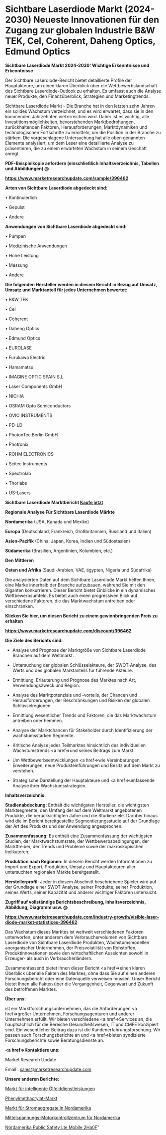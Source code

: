 # Sichtbare Laserdiode Markt (2024-2030) Neueste Innovationen für den Zugang zur globalen Industrie B&W TEK, Cel, Coherent, Daheng Optics, Edmund Optics

<strong>Sichtbare Laserdiode Markt 2024-2030: Wichtige Erkenntnisse und Erkenntnisse</strong>

Der Sichtbare Laserdiode-Bericht bietet detaillierte Profile der Hauptakteure, um einen klaren Überblick über die Wettbewerbslandschaft des Sichtbare Laserdiode-Outlook zu erhalten. Es umfasst auch die Analyse neuer Produkte, den Finanzüberblick, Strategien und Marketingtrends.

Sichtbare Laserdiode Markt - Die Branche hat in den letzten zehn Jahren ein solides Wachstum verzeichnet, und es wird erwartet, dass sie in den kommenden Jahrzehnten viel erreichen wird. Daher ist es wichtig, alle Investitionsmöglichkeiten, bevorstehenden Marktbedrohungen, zurückhaltenden Faktoren, Herausforderungen, Marktdynamiken und technologischen Fortschritte zu ermitteln, um die Position in der Branche zu stärken. Die vorgeschlagene Untersuchung hat alle oben genannten Elemente analysiert, um dem Leser eine detaillierte Analyse zu präsentieren, die zu einem erwarteten Wachstum in seinem Geschäft anregt.



<strong><b>PDF-Beispielkopie anfordern (einschließlich Inhaltsverzeichnis, Tabellen und Abbildungen) @ </b></strong>

<strong><a href=https://www.marketresearchupdate.com/sample/396462>

<strong>https://www.marketresearchupdate.com/sample/396462</u></a></strong></strong>



<strong>Arten von Sichtbare Laserdiode abgedeckt sind:</strong>

• Kontinuierlich

• Gepulst

• Andere



<strong>Anwendungen von Sichtbare Laserdiode abgedeckt sind:</strong>

• Pumpen

• Medizinische Anwendungen

• Hohe Leistung

• Messung

• Andere



<strong>Die folgenden Hersteller werden in diesem Bericht in Bezug auf Umsatz, Umsatz und Marktanteil für jedes Unternehmen bewertet:</strong>

• B&W TEK

• Cel

• Coherent

• Daheng Optics

• Edmund Optics

• EUROLASE

• Furukawa Electric

• Hamamatsu

• IMAGINE OPTIC SPAIN S.L.

• Laser Components GmbH

• NICHIA

• OSRAM Opto Semiconductors

• OVIO INSTRUMENTS

• PD-LD

• PhotonTec Berlin GmbH

• Photronix

• ROHM ELECTRONICS

• Scitec Instruments

• Spectrolab

• Thorlabs

• US-Lasers



<strong>Sichtbare Laserdiode Marktbericht <a href=https://www.marketresearchupdate.com/buynow/396462>Kaufe jetzt</a></strong>



<strong>Regionale Analyse Für Sichtbare Laserdiode Märkte</strong>



<strong>Nordamerika</strong> (USA, Kanada und Mexiko)



<strong>Europa</strong> (Deutschland, Frankreich, Großbritannien, Russland und Italien)



<strong>Asien-Pazifik</strong> (China, Japan, Korea, Indien und Südostasien)



<strong>Südamerika</strong> (Brasilien, Argentinien, Kolumbien, etc.)



<strong>Den Mittleren</strong> 

<strong>Osten und Afrika</strong> (Saudi-Arabien, VAE, ägypten, Nigeria und Südafrika)

Die analysierten Daten auf dem Sichtbare Laserdiode Markt helfen Ihnen, eine Marke innerhalb der Branche aufzubauen, während Sie mit den Giganten konkurrieren. Dieser Bericht bietet Einblicke in ein dynamisches Wettbewerbsumfeld. Es bietet auch einen progressiven Blick auf verschiedene Faktoren, die das Marktwachstum antreiben oder einschränken.



<strong>Klicken Sie hier, um diesen Bericht zu einem gewinnbringenden Preis zu erhalten
</strong>

<strong><a href=https://www.marketresearchupdate.com/discount/396462>https://www.marketresearchupdate.com/discount/396462</b></u></strong></a>



<strong>Die Ziele des Berichts sind:</strong>

- Analyse und Prognose der Marktgröße von Sichtbare Laserdiode Branchen auf dem Weltmarkt.

- Untersuchung der globalen Schlüsselakteure, der SWOT-Analyse, des Werts und des globalen Marktanteils für führende Akteure.

- Ermittlung, Erläuterung und Prognose des Marktes nach Art, Verwendungszweck und Region.

- Analyse des Marktpotenzials und -vorteils, der Chancen und Herausforderungen, der Beschränkungen und Risiken der globalen Schlüsselregionen.

- Ermittlung wesentlicher Trends und Faktoren, die das Marktwachstum antreiben oder hemmen.

- Analyse der Marktchancen für Stakeholder durch Identifizierung der wachstumsstarken Segmente.

- Kritische Analyse jedes Teilmarktes hinsichtlich des individuellen Wachstumstrends <a href=>und</a> seines Beitrags zum Markt.

- Um Wettbewerbsentwicklungen <a href=>wie</a> Vereinbarungen, Erweiterungen, neue Produkteinführungen und Besitz auf dem Markt zu verstehen.

- Strategische Darstellung der Hauptakteure und <a href=>umfas</a>sende Analyse ihrer Wachstumsstrategien.



<strong>Inhaltsverzeichnis:</strong>



<strong>Studienabdeckung:</strong> Enthält die wichtigsten Hersteller, die wichtigsten Marktsegmente, den Umfang der auf dem Weltmarkt angebotenen Produkte, die berücksichtigten Jahre und die Studienziele. Darüber hinaus wird die im Bericht bereitgestellte Segmentierungsstudie auf der Grundlage der Art des Produkts und der Anwendung angesprochen.



<strong>Zusammenfassung:</strong> Es enthält eine Zusammenfassung der wichtigsten Studien, der Marktwachstumsrate, der Wettbewerbsbedingungen, der Markttreiber, der Trends und Probleme sowie der makroskopischen Indikatoren.



<strong>Produktion nach Regionen:</strong> In diesem Bericht werden Informationen zu Import und Export, Produktion, Umsatz und Hauptakteuren aller untersuchten regionalen Märkte bereitgestellt.



<strong>Herstellerprofil:</strong> Jeder in diesem Abschnitt beschriebene Spieler wird auf der Grundlage einer SWOT-Analyse, seiner Produkte, seiner Produktion, seines Werts, seiner Kapazität und anderer wichtiger Faktoren untersucht.



<strong><b>Zugriff auf vollständige Berichtsbeschreibung, Inhaltsverzeichnis, Abbildung, Diagramm usw. @ </b></strong>

<strong><a href=https://www.marketresearchupdate.com/industry-growth/visible-laser-diode-market-statistices-396462>https://www.marketresearchupdate.com/industry-growth/visible-laser-diode-market-statistices-396462</a></strong>

Das Wachstum dieses Marktes ist weltweit verschiedenen Faktoren unterworfen, unter anderem dem Verbrauchervolumen von Sichtbare Laserdiode von Sichtbare Laserdiode Produkten, Wachstumsmodellen anorganischer Unternehmen, der Preisvolatilität von Rohstoffen, Produktinnovationen sowie den wirtschaftlichen Aussichten sowohl in Erzeuger- als auch in Verbraucherländern.

Zusammenfassend bietet Ihnen dieser Bericht <a href=>einen</a> klaren Überblick über alle Fakten des Marktes, ohne dass Sie auf einen anderen Forschungsbericht oder eine Datenquelle verweisen müssen. Unser Bericht bietet Ihnen alle Fakten über die Vergangenheit, Gegenwart und Zukunft des betroffenen Marktes.



<strong>Über uns:</strong>

 ist ein Marktforschungsunternehmen, das die Anforderungen <a href=>großer</a> Unternehmen, Forschungsagenturen und anderer Unternehmen erfüllt. Wir bieten verschiedene <a href=>Services</a> an, die hauptsächlich für die Bereiche Gesundheitswesen, IT und CMFE konzipiert sind. Ein wesentlicher Beitrag dazu ist die Kundenerfahrungsforschung. Wir passen auch Forschungsberichte an und <a href=>bieten</a> syndizierte Forschungsberichte sowie Beratungsdienste an.



<strong><a href=>Kontaktiere uns:</a></strong>

Market Research Update

Email : sales@marketresearchupdate.com



<strong>Unsere anderen Berichte:</strong>

<a href=https://www.linkedin.com/pulse/smart-oilfield-services-market-demand-future>Markt für intelligente Ölfelddienstleistungen</a>

<a href=https://www.linkedin.com/pulse/phenyl-methacrylate-market-size-emerging-trends>Phenylmethacrylat-Markt</a>

<a href=https://www.linkedin.com/pulse/north-america-electric-generating-set-market-sizing-up>Markt für Stromaggregate in Nordamerika</a>

<a href=https://www.linkedin.com/pulse/north-america-medium-voltage-motor-control-center>Mittelspannungs-Motorkontrollzentrum für Nordamerika</a>

<a href=https://www.linkedin.com/pulse/north-america-public-safety-lte-mobile-2ha0f/>Nordamerika Public Safety Lte Mobile 2Ha0F</a>"
